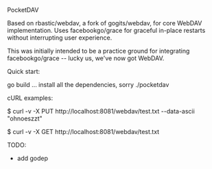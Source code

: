 PocketDAV

Based on rbastic/webdav, a fork of gogits/webdav, for core WebDAV
implementation.  Uses facebookgo/grace for graceful in-place restarts without
interrupting user experience.

This was initially intended to be a practice ground for integrating
facebookgo/grace -- lucky us, we've now got WebDAV.

Quick start:

go build
... install all the dependencies, sorry
./pocketdav

cURL examples:

$ curl -v -X PUT http://localhost:8081/webdav/test.txt --data-ascii "ohnoeszzt"

$ curl -v -X GET http://localhost:8081/webdav/test.txt

TODO:
- add godep

